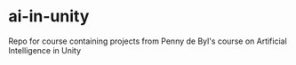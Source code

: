 # ai-in-unity
Repo for course containing projects from Penny de Byl's course on Artificial Intelligence in Unity
